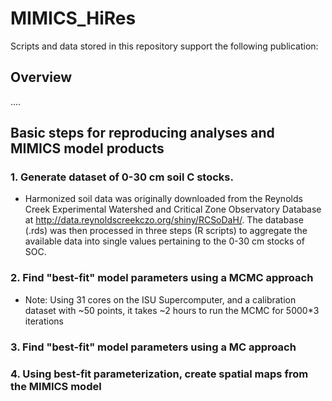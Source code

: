 # MIMICS_HiRes

Scripts and data stored in this repository support the following publication:

## Overview
....

## Basic steps for reproducing analyses and MIMICS model products

### 1. Generate dataset of 0-30 cm soil C stocks.

  * Harmonized soil data was originally downloaded from the Reynolds Creek Experimental Watershed and Critical Zone Observatory Database at http://data.reynoldscreekczo.org/shiny/RCSoDaH/. The database (.rds) was then processed in three steps (R scripts) to aggregate the available data into single values pertaining to the 0-30 cm stocks of SOC.

### 2. Find "best-fit" model parameters using a MCMC approach

 * Note: Using 31 cores on the ISU Supercomputer, and a calibration dataset with ~50 points, it takes ~2 hours to run the MCMC for 5000*3 iterations

### 3. Find "best-fit" model parameters using a MC approach

### 4. Using best-fit parameterization, create spatial maps from the MIMICS model 

   

